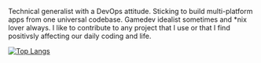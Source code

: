 Technical generalist with a DevOps attitude. Sticking to build multi-platform apps from one universal codebase. Gamedev idealist sometimes and *nix lover always. I like to contribute to any project that I use or that I find positivsly affecting our daily coding and life.

[![Top Langs](https://github-readme-stats.vercel.app/api/top-langs/?username=mattmaniak&langs_count=8&layout=compact&size_weight=0.5&count_weight=0.5&title_color=8b8bcd&text_color=5ed378&border_color=3e3e75&bg_color=1b1b33)](https://github.com/anuraghazra/github-readme-stats)
